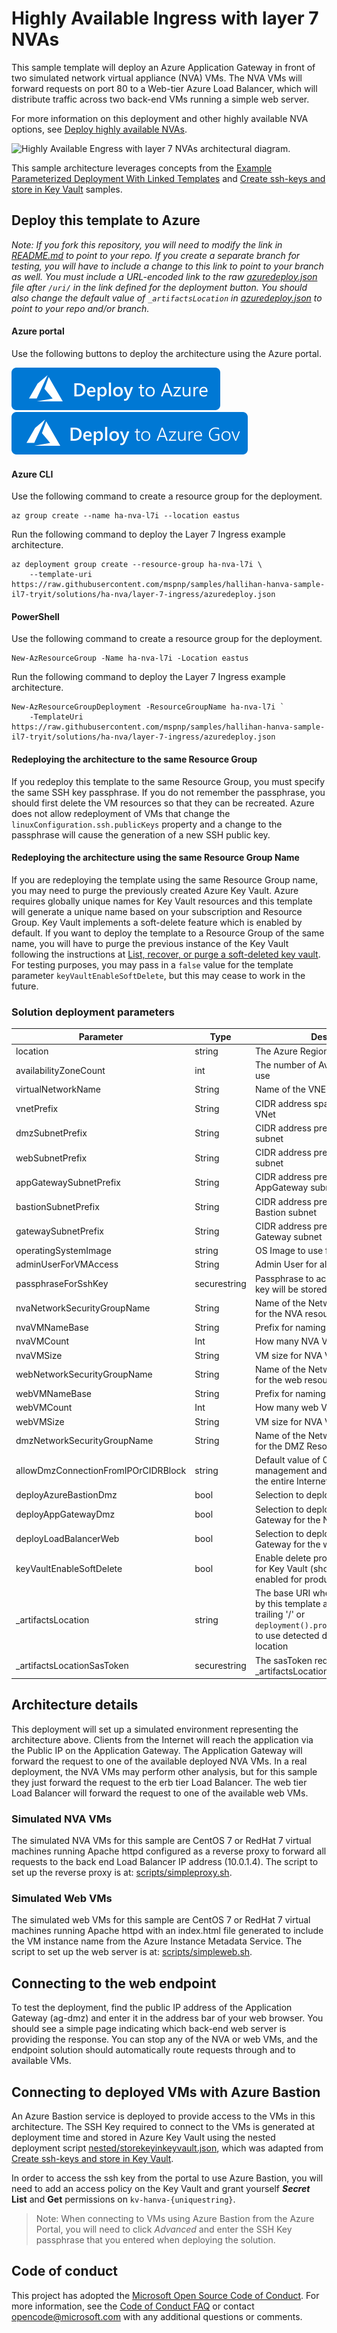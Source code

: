 # Highly Available Ingress with layer 7 NVAs

This sample template will deploy an Azure Application Gateway in front of two simulated network virtual appliance (NVA) VMs.  The NVA VMs will forward requests on port 80 to a Web-tier Azure Load Balancer, which will distribute traffic across two back-end VMs running a simple web server.

For more information on this deployment and other highly available NVA options, see [Deploy highly available NVAs](https://docs.microsoft.com/azure/architecture/reference-architectures/dmz/nva-ha).

![Highly Available Engress with layer 7 NVAs architectural diagram.](l7-egress.png)

This sample architecture leverages concepts from the [Example Parameterized Deployment With Linked Templates](https://azure.microsoft.com/resources/templates/301-parameterized-linked-templates/) and [Create ssh-keys and store in Key Vault](https://azure.microsoft.com/resources/templates/201-deployment-script-ssh-key-gen/) samples.

## Deploy this template to Azure

*Note: If you fork this repository, you will need to modify the link in [README.md](README.md) to point to your repo.  If you create a separate branch for testing, you will have to include a change to this link to point to your branch as well. You must include a URL-encoded link to the raw [azuredeploy.json](azuredeploy.json) file after `/uri/` in the link defined for the deployment button. You should also change the default value of `_artifactsLocation` in [azuredeploy.json](azuredeploy.json) to point to your repo and/or branch.*

#### Azure portal

Use the following buttons to deploy the architecture using the Azure portal.

[![Deploy To Azure](https://raw.githubusercontent.com/Azure/azure-quickstart-templates/master/1-CONTRIBUTION-GUIDE/images/deploytoazure.svg?sanitize=true)](https://portal.azure.com/#create/Microsoft.Template/uri/https%3A%2F%2Fraw.githubusercontent.com%2Fmspnp%2Fsamples%2Fhallihan-hanva-sample-il7-tryit%2Fsolutions%2Fha-nva%2Flayer-7-ingress%2Fazuredeploy.json)
[![Deploy To Azure US Gov](https://raw.githubusercontent.com/Azure/azure-quickstart-templates/master/1-CONTRIBUTION-GUIDE/images/deploytoazuregov.svg?sanitize=true)](https://portal.azure.us/#create/Microsoft.Template/uri/https%3A%2F%2Fraw.githubusercontent.com%2Fmspnp%2Fsamples%2Fhallihan-hanva-sample-il7-tryit%2Fsolutions%2Fha-nva%2Flayer-7-ingress%2Fazuredeploy.json)

#### Azure CLI

Use the following command to create a resource group for the deployment.

```azurecli-interactive
az group create --name ha-nva-l7i --location eastus
```

Run the following command to deploy the Layer 7 Ingress example architecture.

```azurecli-interactive
az deployment group create --resource-group ha-nva-l7i \
    --template-uri https://raw.githubusercontent.com/mspnp/samples/hallihan-hanva-sample-il7-tryit/solutions/ha-nva/layer-7-ingress/azuredeploy.json
```

#### PowerShell

Use the following command to create a resource group for the deployment.

```azurepowershell-interactive
New-AzResourceGroup -Name ha-nva-l7i -Location eastus
```

Run the following command to deploy the Layer 7 Ingress example architecture.

```azurepowershell-interactive
New-AzResourceGroupDeployment -ResourceGroupName ha-nva-l7i `
    -TemplateUri https://raw.githubusercontent.com/mspnp/samples/hallihan-hanva-sample-il7-tryit/solutions/ha-nva/layer-7-ingress/azuredeploy.json
```

#### Redeploying the architecture to the same Resource Group

If you redeploy this template to the same Resource Group, you must specify the same SSH key passphrase.  If you do not remember the passphrase, you should first delete the VM resources so that they can be recreated. Azure does not allow redeployment of VMs that change the `linuxConfiguration.ssh.publicKeys` property and a change to the passphrase will cause the generation of a new SSH public key.

#### Redeploying the architecture using the same Resource Group Name

If you are redeploying the template using the same Resource Group name, you may need to purge the previously created Azure Key Vault.  Azure requires globally unique names for Key Vault resources and this template will generate a unique name based on your subscription and Resource Group. Key Vault implements a soft-delete feature which is enabled by default. If you want to deploy the template to a Resource Group of the same name, you will have to purge the previous instance of the Key Vault following the instructions at [List, recover, or purge a soft-deleted key vault](https://docs.microsoft.com/azure/key-vault/general/key-vault-recovery#list-recover-or-purge-a-soft-deleted-key-vault).  For testing purposes, you may pass in a `false` value for the template parameter `keyVaultEnableSoftDelete`, but this may cease to work in the future.

### Solution deployment parameters

| Parameter | Type | Description | Default |
|---|---|---|--|
|location|string|The Azure Region to use|[resourceGroup().location]|
|availabilityZoneCount|int|The number of Availability Zones to use|2|
|virtualNetworkName|String|Name of the VNET for all resources|vnet-hanva|
|vnetPrefix|String|CIDR address space definition for VNet|10.0.0.0/16|
|dmzSubnetPrefix|String|CIDR address prefix definition for DMZ subnet|10.0.0.64/27|
|webSubnetPrefix|String|CIDR address prefix definition for web subnet|10.0.1.0/24|
|appGatewaySubnetPrefix|String|CIDR address prefix definition for AppGateway subnet|10.0.252.224/27|
|bastionSubnetPrefix|String|CIDR address prefix definition for Bastion subnet|10.0.253.224/27|
|gatewaySubnetPrefix|String|CIDR address prefix definition for Gateway subnet|10.0.255.224/27|
|operatingSystemImage|string|OS Image to use for all VMs|CentOS 7 (latest, LVM)|
|adminUserForVMAccess|String|Admin User for all VMs|null|
|passphraseForSshKey|securestring|Passphrase to access SSH key (new key will be stored in Key Vault)|null|
|nvaNetworkSecurityGroupName|String|Name of the Network Security Group for the NVA resources|nsg-NVA|
|nvaVMNameBase|String|Prefix for naming NVA VMs|vm-nva|
|nvaVMCount|Int|How many NVA VMs to provision|2|
|nvaVMSize|String|VM size for NVA VMs|Standard_D2s_v3|
|webNetworkSecurityGroupName|String|Name of the Network Security Group for the web resources|nsg-Web|
|webVMNameBase|String|Prefix for naming web VMs|vm-web|
|webVMCount|Int|How many web VMs to provision|2|
|webVMSize|String|VM size for NVA VMs|Standard_D2s_v3|
|dmzNetworkSecurityGroupName|String|Name of the Network Security Group for the DMZ Resources|nsg-DMZ|
|allowDmzConnectionFromIPOrCIDRBlock|string|Default value of 0.0.0.0/0 allows management and connections from the entire Internet|0.0.0.0/0|
|deployAzureBastionDmz|bool|Selection to deploy Azure Bastion|true|
|deployAppGatewayDmz|bool|Selection to deploy Azure Application Gateway for the NVA VMs|true|
|deployLoadBalancerWeb|bool|Selection to deploy Azure Application Gateway for the web VMs|true|
|keyVaultEnableSoftDelete|bool|Enable delete protection (soft delete) for Key Vault (should always be enabled for production environments)|true|
|_artifactsLocation|string|The base URI where artifacts required by this template are located including a trailing '/' or `deployment().properties.template.uri` to use detected deployment root location|[deployment().properties.templateLink.uri]|
|_artifactsLocationSasToken|securestring|The sasToken required to access _artifactsLocation||

## Architecture details

This deployment will set up a simulated environment representing the architecture above.  Clients from the Internet will reach the application via the Public IP on the Application Gateway.  The Application Gateway will forward the request to one of the available deployed NVA VMs. In a real deployment, the NVA VMs may perform other analysis, but for this sample they just forward the request to the erb tier Load Balancer.  The web tier Load Balancer will forward the request to one of the available web VMs.

### Simulated NVA VMs

The simulated NVA VMs for this sample are CentOS 7 or RedHat 7 virtual machines running Apache httpd configured as a reverse proxy to forward all requests to the back end Load Balancer IP address (10.0.1.4). The script to set up the reverse proxy is at: [scripts/simpleproxy.sh](scripts/simpleproxy.sh).

### Simulated Web VMs

The simulated web VMs for this sample are CentOS 7 or RedHat 7 virtual machines running Apache httpd with an index.html file generated to include the VM instance name from the Azure Instance Metadata Service. The script to set up the web server is at: [scripts/simpleweb.sh](scripts/simpleweb.sh).

## Connecting to the web endpoint

To test the deployment, find the public IP address of the Application Gateway (ag-dmz) and enter it in the address bar of your web browser.  You should see a simple page indicating which back-end web server is providing the response. You can stop any of the NVA or web VMs, and the endpoint solution should automatically route requests through and to available VMs.

## Connecting to deployed VMs with Azure Bastion

An Azure Bastion service is deployed to provide access to the VMs in this architecture. The SSH Key required to connect to the VMs is generated at deployment time and stored in Azure Key Vault using the nested deployment script [nested/storekeyinkeyvault.json](nested/storekeyinkeyvault.json), which was adapted from [Create ssh-keys and store in Key Vault](https://azure.microsoft.com/resources/templates/201-deployment-script-ssh-key-gen/).

In order to access the ssh key from the portal to use Azure Bastion, you will need to add an access policy on the Key Vault and grant yourself ***Secret*** **List** and **Get** permissions on `kv-hanva-{uniquestring}`.

> Note: When connecting to VMs using Azure Bastion from the Azure Portal, you will need to click *Advanced* and enter the SSH Key passphrase that you entered when deploying the solution.

## Code of conduct

This project has adopted the [Microsoft Open Source Code of Conduct](https://opensource.microsoft.com/codeofconduct/). For more information, see the [Code of Conduct FAQ](https://opensource.microsoft.com/codeofconduct/faq/) or contact [opencode@microsoft.com](mailto:opencode@microsoft.com) with any additional questions or comments.
